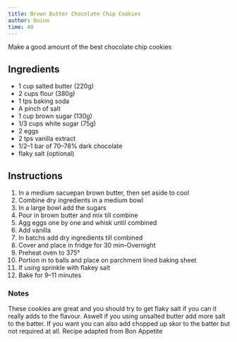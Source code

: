 ```yaml
---
title: Brown Butter Chocolate Chip Cookies
author: Quinn
time: 40
---
```


Make a good amount of the best chocolate chip cookies

<section markdown="1">

## Ingredients

- 1 cup salted butter (220g)
- 2 cups flour (380g)
- 1 tps baking soda
- A pinch of salt
- 1 cup brown sugar (130g)
- 1/3 cups white sugar (75g)
- 2 eggs
- 2 tps vanilla extract
- 1/2–1 bar of 70–78% dark chocolate
- flaky salt (optional)

</section>

## Instructions

1. In a medium sacuepan brown butter, then set aside to cool
2. Combine dry ingredients in a medium bowl
3. In a large bowl add the sugars
4. Pour in brown butter and mix till combine
5. Agg eggs one by one and whisk until combined
6. Add vanilla
7. In batchs add dry ingredients till combined
8. Cover and place in fridge for 30 min–Overnight
9. Preheat oven to 375°
10. Portion in to balls and place on parchment lined baking sheet
11. If using sprinkle with flakey salt
12. Bake for 9–11 minutes

### Notes

These cookies are great and you should try to get flaky salt if you can it really adds to the flavour. Aswell if you using unsalted butter add more salt to the batter.
If you want you can also add chopped up skor to the batter but not required at all.
Recipe adapted from Bon Appetite
